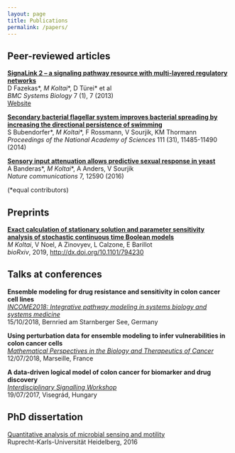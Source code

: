 ```yaml
---
layout: page
title: Publications
permalink: /papers/
---
```


## Peer-reviewed articles

**[SignaLink 2 – a signaling pathway resource with multi-layered regulatory networks](https://www.ncbi.nlm.nih.gov/pubmed/23331499)**  
D Fazekas\*, _M Koltai_\*, D Türei\* et al  
*BMC Systems Biology* 7 (1), 7 (2013)  
[Website](http://signalink.org)

**[Secondary bacterial flagellar system improves bacterial spreading by increasing the directional persistence of swimming](https://www.ncbi.nlm.nih.gov/pubmed/25049414)**  
S Bubendorfer\*, _M Koltai_\*, F Rossmann, V Sourjik, KM Thormann  
*Proceedings of the National Academy of Sciences* 111 (31), 11485-11490	(2014)

**[Sensory input attenuation allows predictive sexual response in yeast](https://www.ncbi.nlm.nih.gov/pubmed/27557894)**  
A Banderas\*, _M Koltai_\*, A Anders, V Sourjik  
*Nature communications* 7, 12590 (2016)

(\*equal contributors)

## Preprints

**[Exact calculation of stationary solution and parameter sensitivity analysis of stochastic continuous time Boolean models](https://biorxiv.org/content/10.1101/794230v1)**  
_M Koltai_, V Noel, A Zinovyev, L Calzone, E Barillot  
*bioRxiv*, 2019, http://dx.doi.org/10.1101/794230  

## Talks at conferences

**Ensemble modeling for drug resistance and sensitivity in colon cancer cell lines**  
[*INCOME2018: Integrative pathway modeling in systems biology and systems medicine*](http://www.integrative-pathway-models.de/meetings/1st-income-conference-and-hackathon/program/index.html)  
15/10/2018, Bernried am Starnberger See, Germany

**Using perturbation data for ensemble modeling to infer vulnerabilities in colon cancer cells**  
[*Mathematical Perspectives in the Biology and Therapeutics of Cancer*](https://conferences.cirm-math.fr/1752.html)  
12/07/2018, Marseille, France  

**A data-driven logical model of colon cancer for biomarker and drug discovery**  
[*Interdisciplinary Signalling Workshop*](http://m.signalingworkshop.org/19july/)  
19/07/2017, Visegrád, Hungary

## PhD dissertation

[Quantitative analysis of microbial sensing and motility](https://archiv.ub.uni-heidelberg.de/volltextserver/20847/)  
Ruprecht-Karls-Universität Heidelberg, 2016
